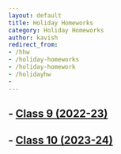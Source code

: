 ```yaml
---
layout: default
title: Holiday Homeworks
category: Holiday Homeworks
author: kavish
redirect_from:
- /hhw
- /holiday-homeworks
- /holiday-homework
- /holidayhw
- 
---
```



## - [Class 9 (2022-23)](/holidayhw/2022-23)
## - [Class 10 (2023-24)](/holidayhw/2023-24)